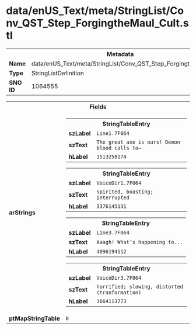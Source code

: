<h1>data/enUS_Text/meta/StringList/Conv_QST_Step_ForgingtheMaul_Cult.stl</h1><table><tr><th colspan="100%">Metadata</th></tr><tr><td><b>Name</b></td><td>data/enUS_Text/meta/StringList/Conv_QST_Step_ForgingtheMaul_Cult.stl</td></tr><tr><td><b>Type</b></td><td>StringListDefinition</td></tr><tr><td><b>SNO ID</b></td><td>1064555</td></tr></table>

<table><tr><th colspan="100%">Fields</th></tr><tr><td><b>arStrings</b></td><td><table><tr><th colspan="100%">StringTableEntry</th></tr><tr><td><b>szLabel</b></td><td><code>Line1.7F064</code></td></tr><tr><td><b>szText</b></td><td><code>The great axe is ours! Demon blood calls to—</code></td></tr><tr><td><b>hLabel</b></td><td><code>1513258174</code></td></tr></table>


<table><tr><th colspan="100%">StringTableEntry</th></tr><tr><td><b>szLabel</b></td><td><code>VoiceDir1.7F064</code></td></tr><tr><td><b>szText</b></td><td><code>spirited, boasting; interrupted</code></td></tr><tr><td><b>hLabel</b></td><td><code>3376145131</code></td></tr></table>


<table><tr><th colspan="100%">StringTableEntry</th></tr><tr><td><b>szLabel</b></td><td><code>Line3.7F064</code></td></tr><tr><td><b>szText</b></td><td><code>Aaagh! What’s happening to...</code></td></tr><tr><td><b>hLabel</b></td><td><code>4096194112</code></td></tr></table>


<table><tr><th colspan="100%">StringTableEntry</th></tr><tr><td><b>szLabel</b></td><td><code>VoiceDir3.7F064</code></td></tr><tr><td><b>szText</b></td><td><code>horrified; slowing, distorted (tranformation)</code></td></tr><tr><td><b>hLabel</b></td><td><code>1664113773</code></td></tr></table>


</td></tr><tr><td><b>ptMapStringTable</b></td><td><code>0</code></td></tr></table>

